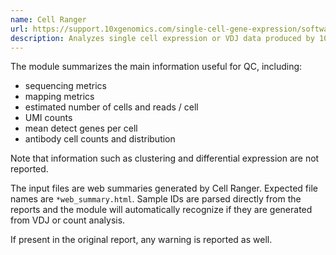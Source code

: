 ```yaml
---
name: Cell Ranger
url: https://support.10xgenomics.com/single-cell-gene-expression/software/pipelines/latest/what-is-cell-ranger
description: Analyzes single cell expression or VDJ data produced by 10X Genomics
---
```


The module summarizes the main information useful for QC, including:

- sequencing metrics
- mapping metrics
- estimated number of cells and reads / cell
- UMI counts
- mean detect genes per cell
- antibody cell counts and distribution

Note that information such as clustering and differential expression are not reported.

The input files are web summaries generated by Cell Ranger. Expected file names are `*web_summary.html`.
Sample IDs are parsed directly from the reports and the module will automatically recognize if they are
generated from VDJ or count analysis.

If present in the original report, any warning is reported as well.
